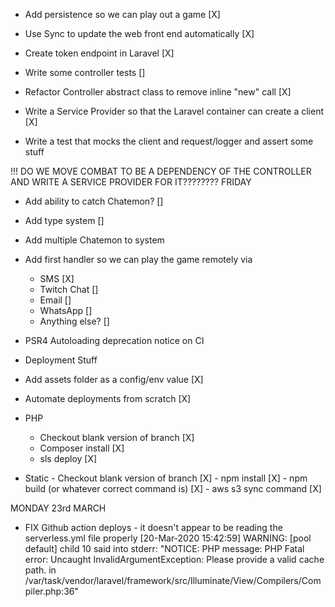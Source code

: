  - Add persistence so we can play out a game [X]
 - Use Sync to update the web front end automatically [X]
  - Create token endpoint in Laravel [X]
  
 - Write some controller tests []
  - Refactor Controller abstract class to remove inline "new" call [X]
  - Write a Service Provider so that the Laravel container can create a client [X]
  - Write a test that mocks the client and request/logger and assert some stuff
  
  !!! DO WE MOVE COMBAT TO BE A DEPENDENCY OF THE CONTROLLER AND WRITE A SERVICE PROVIDER FOR IT???????? FRIDAY
 
 - Add ability to catch Chatemon? []
 - Add type system []
 - Add multiple Chatemon to system
 
 - Add first handler so we can play the game remotely via
    - SMS [X]
    - Twitch Chat []
    - Email []
    - WhatsApp []
    - Anything else? []
 
  - PSR4 Autoloading deprecation notice on CI
 
  - Deployment Stuff
   - Add assets folder as a config/env value [X]
   - Automate deployments from scratch [X]
   - PHP
     - Checkout blank version of branch [X]
     - Composer install [X]
     - sls deploy [X]
   - Static
    - Checkout blank version of branch [X]
    - npm install [X]
    - npm build (or whatever correct command is) [X]
    - aws s3 sync command [X]
 
 MONDAY 23rd MARCH
  - FIX Github action deploys - it doesn't appear to be reading the serverless.yml file properly
  [20-Mar-2020 15:42:59] WARNING: [pool default] child 10 said into stderr: "NOTICE: PHP message: PHP Fatal error:  Uncaught InvalidArgumentException: Please provide a valid cache path. in /var/task/vendor/laravel/framework/src/Illuminate/View/Compilers/Compiler.php:36"
